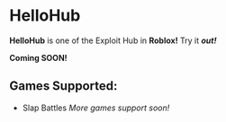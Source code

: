 # HelloHub
**HelloHub** is one of the Exploit Hub in **Roblox!** Try it ***out!***

**Coming SOON!**

## Games Supported:
* Slap Battles
*More games support soon!*
